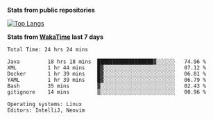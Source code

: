 **Stats from public repositories**  

[![Top Langs](https://github-readme-stats.vercel.app/api/top-langs/?username=hyoghurt&layout=compact&exclude_repo=multiserver,docker_compose&langs_count=6)](https://github.com/anuraghazra/github-readme-stats)

**Stats from [WakaTime](https://wakatime.com) last 7 days**  
<!--START_SECTION:waka-->

```text
Total Time: 24 hrs 24 mins

Java         18 hrs 18 mins  ██████████████████▓░░░░░░   74.96 %
XML          1 hr 44 mins    █▓░░░░░░░░░░░░░░░░░░░░░░░   07.12 %
Docker       1 hr 39 mins    █▓░░░░░░░░░░░░░░░░░░░░░░░   06.81 %
YAML         1 hr 39 mins    █▓░░░░░░░░░░░░░░░░░░░░░░░   06.79 %
Bash         35 mins         ▓░░░░░░░░░░░░░░░░░░░░░░░░   02.43 %
gitignore    14 mins         ▒░░░░░░░░░░░░░░░░░░░░░░░░   00.96 %

Operating systems: Linux
Editors: IntelliJ, Neovim
```

<!--END_SECTION:waka-->
